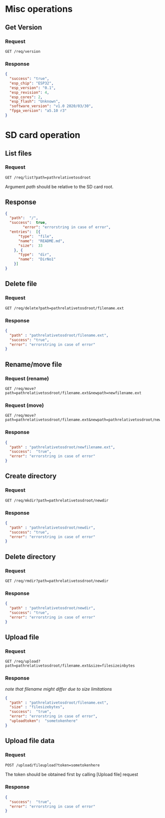 # Misc operations
## Get Version
### Request
```http
GET /req/version
```

### Response

```json
{
  "success": "true",
  "esp_chip": "ESP32",
  "esp_version": "0.1",
  "esp_revision": 4,
  "esp_cores": 2,
  "esp_flash": "Unknown",
  "software_version": "v1.0 2020/03/30",
  "fpga_version": "a5.10 r3"
}
```
# SD card operation
## List files
### Request
```http
GET /req/list?path=pathrelativetosdroot
```
Argument _path_ should be relative to the SD card root.
## Response
```json
{
  "path":  "/",
  "success":  true,
        "error": "errorstring in case of error",
  "entries":  [{
      "type":  "file",
      "name":  "README.md",
      "size":  33
    }, {
      "type":  "dir",
      "name":  "DirNo1"
    }]
}
```
## Delete file
### Request
```http
GET /req/delete?path=pathrelativetosdroot/filename.ext
```

### Response
```json
{
  "path" : "pathrelativetosdroot/filename.ext",
  "success": "true",
  "error": "errorstring in case of error"
}
```

## Rename/move file
### Request (rename)
```http
GET /req/move?path=pathrelativetosdroot/filename.ext&newpath=newfilename.ext
```
### Request (move)
```http
GET /req/move?path=pathrelativetosdroot/filename.ext&newpath=pathrelativetosdroot/newfilename.ext
````
### Response
```json
{
  "path" : "pathrelativetosdroot/newfilename.ext",
  "success":  "true",
  "error": "errorstring in case of error"
}
```

## Create directory
### Request
```http
GET /req/mkdir?path=pathrelativetosdroot/newdir
```
### Response
```json
{
  "path" : "pathrelativetosdroot/newdir",
  "success": "true",
  "error": "errorstring in case of error"
}
```

## Delete directory
### Request
```
GET /req/rmdir?path=pathrelativetosdroot/newdir
```
### Response
```json
{
  "path" : "pathrelativetosdroot/newdir",
  "success": "true",
  "error": "errorstring in case of error"
}
```

## Upload file
### Request
```http
GET /req/upload?path=pathrelativetosdroot/filename.ext&size=filesizeinbytes
```

### Response
_note that filename might differ due to size limitations_
```json
{
  "path" : "pathrelativetosdroot/filename.ext",
  "size" : "filesizebytes",
  "success":  "true",
  "error": "errorstring in case of error",
  "uploadtoken":  "sometokenhere"
}
```

## Upload file data
### Request
```http
POST /upload/fileupload?token=sometokenhere
```
The token should be obtained first by calling [Upload file] request
### Response
```json
{
  "success":  "true",
  "error": "errorstring in case of error"
}
```
